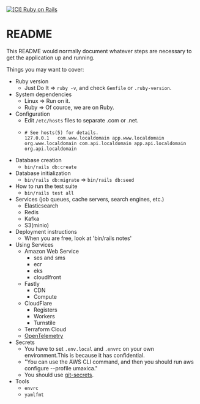 [![[CI] Ruby on Rails](https://github.com/seahal/umaxica-app-jit-server/actions/workflows/ci.yaml/badge.svg)](https://github.com/seahal/umaxica-app-jit-server/actions/workflows/ci.yaml)
# README


This README would normally document whatever steps are necessary to get the
application up and running.

Things you may want to cover:

* Ruby version
    - Just Do It => `ruby -v`, and check `Gemfile` or `.ruby-version`.
* System dependencies
  - Linux => Run on it.
  - Ruby => Of cource, we are on Ruby.
* Configuration
    - Edit `/etc/hosts` files to separate .com or .net.
    - ```
      # See hosts(5) for details.
	  127.0.0.1   com.www.localdomain app.www.localdomain org.www.localdomain com.api.localdomain app.api.localdomain org.api.localdomain
	  ```
* Database creation
    - `bin/rails db:create`
* Database initialization
    - `bin/rails db:migrate` => `bin/rails db:seed`
* How to run the test suite
    - `bin/rails test all`
* Services (job queues, cache servers, search engines, etc.)
    - Elasticsearch
    - Redis
    - Kafka
    - S3(minio)
* Deployment instructions
    - When you are free, look at 'bin/rails notes'
* Using Services
  * Amazon Web Service
    * ses and sms
    * ecr
    * eks
    * cloudlfront
  * Fastly
    * CDN
    * Compute
  * CloudFlare
    * Registers
    * Workers
    * Turnstile 
  * Terraform Cloud
  * [OpenTelemetry](https://opentelemetry.io/)
* Secrets
  * You have to set `.env.local` and `.envrc` on your own environment.This is because it has confidential.
  * "You can use the AWS CLI command, and then you should run aws configure --profile umaxica."
  * You should use [git-secrets](https://github.com/awslabs/git-secrets).
* Tools
  * `envrc`
  * `yamlfmt`
